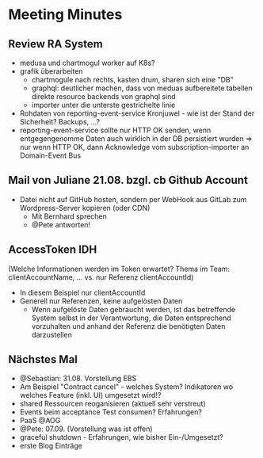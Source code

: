 # Meeting Minutes

## Review RA System

- medusa und chartmogul worker auf K8s?
- grafik überarbeiten
	- chartmogule nach rechts, kasten drum, sharen sich eine "DB"
	- graphql: deutlicher machen, dass von meduas aufbereitete tabellen direkte resource backends von graphql sind
	- importer unter die unterste gestrichelte linie
- Rohdaten von reporting-event-service Kronjuwel - wie ist der Stand der Sicherheit? Backups, ...?
- reporting-event-service sollte nur HTTP OK senden, wenn entgegengenomme Daten auch wirklich in der DB persistiert wurden => nur wenn HTTP OK, dann Acknowledge vom subscription-importer an Domain-Event Bus

## Mail von Juliane 21.08. bzgl. cb Github Account

- Datei nicht auf GitHub hosten, sondern per WebHook aus GitLab zum Wordpress-Server kopieren (oder CDN)
	- Mit Bernhard sprechen
	- @Pete antworten!

## AccessToken IDH

(Welche Informationen werden im Token erwartet? Thema im Team: clientAccountName, ... vs. nur Referenz clientAccountId)

- In diesem Beispiel nur clientAccountId
- Generell nur Referenzen, keine aufgelösten Daten
	- Wenn aufgelöste Daten gebraucht werden, ist das betreffende System selbst in der Verantwortung, die Daten entsprechend vorzuhalten und anhand der Referenz die benötigten Daten darzustellen

## Nächstes Mal

- @Sebastian: 31.08. Vorstellung EBS
- Am Beispiel "Contract cancel" - welches System? Indikatoren wo welches Feature (inkl. UI) umgesetzt wird!?
- shared Ressourcen reoganisieren (aktuell sehr verstreut)
- Events beim acceptance Test consumen? Erfahrungen?
- PaaS @AOG
- @Pete: 07.09. (Vorstellung was ist offen)
- graceful shutdown - Erfahrungen, wie bisher Ein-/Umgesetzt?
- erste Blog Einträge